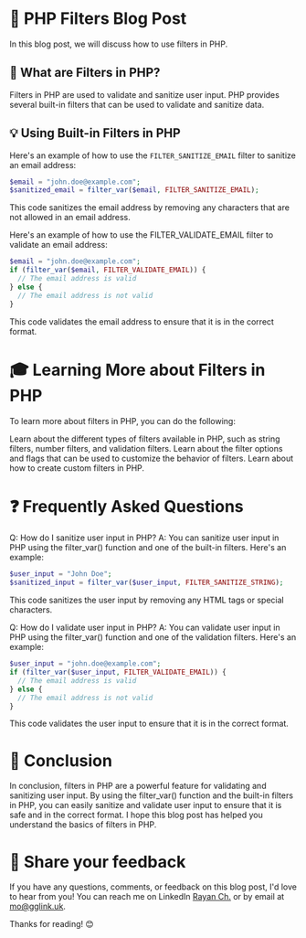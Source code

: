 # 🎉 PHP Filters Blog Post

In this blog post, we will discuss how to use filters in PHP.

## 🌟 What are Filters in PHP?

Filters in PHP are used to validate and sanitize user input. PHP provides several built-in filters that can be used to validate and sanitize data.

## 💡 Using Built-in Filters in PHP

Here's an example of how to use the `FILTER_SANITIZE_EMAIL` filter to sanitize an email address:

```php
$email = "john.doe@example.com";
$sanitized_email = filter_var($email, FILTER_SANITIZE_EMAIL);
```
This code sanitizes the email address by removing any characters that are not allowed in an email address.

Here's an example of how to use the FILTER_VALIDATE_EMAIL filter to validate an email address:

```php
$email = "john.doe@example.com";
if (filter_var($email, FILTER_VALIDATE_EMAIL)) {
  // The email address is valid
} else {
  // The email address is not valid
}
```
This code validates the email address to ensure that it is in the correct format.

# 🎓 Learning More about Filters in PHP
To learn more about filters in PHP, you can do the following:

Learn about the different types of filters available in PHP, such as string filters, number filters, and validation filters.
Learn about the filter options and flags that can be used to customize the behavior of filters.
Learn about how to create custom filters in PHP.
# ❓ Frequently Asked Questions
Q: How do I sanitize user input in PHP?
A: You can sanitize user input in PHP using the filter_var() function and one of the built-in filters. Here's an example:

```php
$user_input = "John Doe";
$sanitized_input = filter_var($user_input, FILTER_SANITIZE_STRING);
```
This code sanitizes the user input by removing any HTML tags or special characters.

Q: How do I validate user input in PHP?
A: You can validate user input in PHP using the filter_var() function and one of the validation filters. Here's an example:

```php
$user_input = "john.doe@example.com";
if (filter_var($user_input, FILTER_VALIDATE_EMAIL)) {
  // The email address is valid
} else {
  // The email address is not valid
}
```
This code validates the user input to ensure that it is in the correct format.

# 🎉 Conclusion
In conclusion, filters in PHP are a powerful feature for validating and sanitizing user input. By using the filter_var() function and the built-in filters in PHP, you can easily sanitize and validate user input to ensure that it is safe and in the correct format. I hope this blog post has helped you understand the basics of filters in PHP.

# 📣 Share your feedback

If you have any questions, comments, or feedback on this blog post, I'd love to hear from you! You can reach me on LinkedIn [Rayan Ch.](https://www.linkedin.com/in/rayan-ch-b787ab224/) or by email at [mo@gglink.uk](mailto:mo@gglink.uk).

Thanks for reading! 😊
